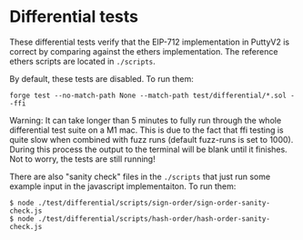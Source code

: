 # Differential tests

These differential tests verify that the EIP-712 implementation in PuttyV2 is correct by comparing against the ethers implementation.
The reference ethers scripts are located in `./scripts`.

By default, these tests are disabled. To run them:

```
forge test --no-match-path None --match-path test/differential/*.sol --ffi
```

Warning: It can take longer than 5 minutes to fully run through the whole differential test suite on a M1 mac. This is due to the fact that ffi testing is quite slow when combined with fuzz runs (default fuzz-runs is set to 1000). During this process the output to the terminal will be blank until it finishes. Not to worry, the tests are still running!

There are also "sanity check" files in the `./scripts` that just run some example input in the javascript implementaiton. To run them:

```
$ node ./test/differential/scripts/sign-order/sign-order-sanity-check.js
$ node ./test/differential/scripts/hash-order/hash-order-sanity-check.js
```
